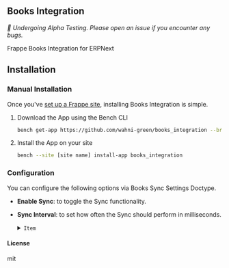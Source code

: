 ## **Books Integration**

_📢 Undergoing Alpha Testing. Please open an issue if you encounter any bugs._

Frappe Books Integration for ERPNext

## Installation

### Manual Installation

Once you've [set up a Frappe site](https://frappeframework.com/docs/v14/user/en/installation/), installing Books Integration is simple.

1. Download the App using the Bench CLI

   ```sh
   bench get-app https://github.com/wahni-green/books_integration --branch version-15
   ```

1. Install the App on your site

   ```sh
   bench --site [site name] install-app books_integration
   ```

### Configuration

You can configure the following options via Books Sync Settings Doctype.

- **Enable Sync**: to toggle the Sync functionality.
- **Sync Interval**: to set how often the Sync should perform in milliseconds.

    <details>
    <summary><code>Item</code></summary>

    <h4>Item Tax Template Map</h4>
    You can set the Tax Templates you use in ERPNext and their equivalents that you want to use in Books.

</details>

#### License

mit